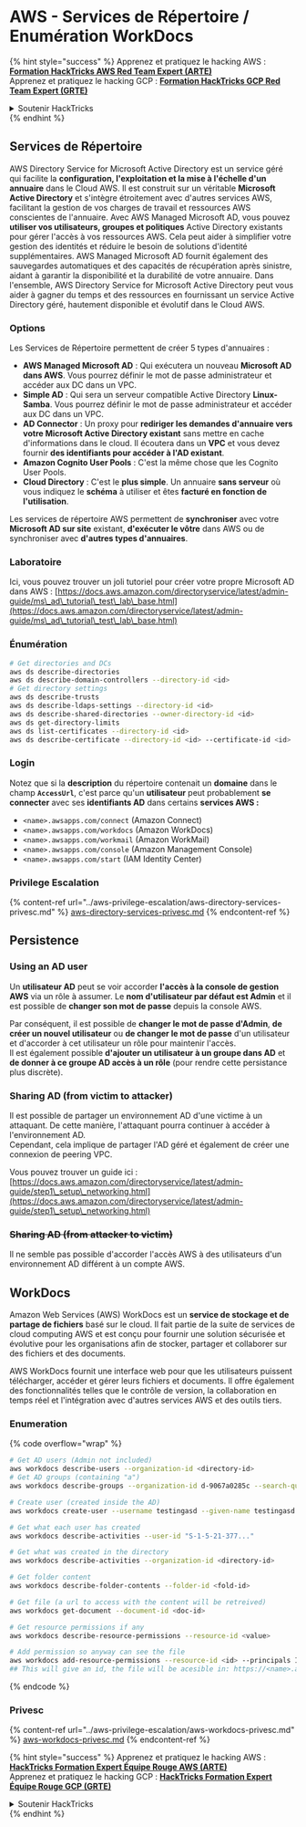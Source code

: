 # AWS - Services de Répertoire / Enumération WorkDocs

{% hint style="success" %}
Apprenez et pratiquez le hacking AWS :<img src="../../../.gitbook/assets/image (1) (1).png" alt="" data-size="line">[**Formation HackTricks AWS Red Team Expert (ARTE)**](https://training.hacktricks.xyz/courses/arte)<img src="../../../.gitbook/assets/image (1) (1).png" alt="" data-size="line">\
Apprenez et pratiquez le hacking GCP : <img src="../../../.gitbook/assets/image (2).png" alt="" data-size="line">[**Formation HackTricks GCP Red Team Expert (GRTE)**<img src="../../../.gitbook/assets/image (2).png" alt="" data-size="line">](https://training.hacktricks.xyz/courses/grte)

<details>

<summary>Soutenir HackTricks</summary>

* Consultez les [**plans d'abonnement**](https://github.com/sponsors/carlospolop) !
* **Rejoignez le** 💬 [**groupe Discord**](https://discord.gg/hRep4RUj7f) ou le [**groupe telegram**](https://t.me/peass) ou **suivez** nous sur **Twitter** 🐦 [**@hacktricks\_live**](https://twitter.com/hacktricks\_live)**.**
* **Partagez des astuces de hacking en soumettant des PRs aux** [**HackTricks**](https://github.com/carlospolop/hacktricks) et [**HackTricks Cloud**](https://github.com/carlospolop/hacktricks-cloud) dépôts github.

</details>
{% endhint %}

## Services de Répertoire

AWS Directory Service for Microsoft Active Directory est un service géré qui facilite la **configuration, l'exploitation et la mise à l'échelle d'un annuaire** dans le Cloud AWS. Il est construit sur un véritable **Microsoft Active Directory** et s'intègre étroitement avec d'autres services AWS, facilitant la gestion de vos charges de travail et ressources AWS conscientes de l'annuaire. Avec AWS Managed Microsoft AD, vous pouvez **utiliser vos utilisateurs, groupes et politiques** Active Directory existants pour gérer l'accès à vos ressources AWS. Cela peut aider à simplifier votre gestion des identités et réduire le besoin de solutions d'identité supplémentaires. AWS Managed Microsoft AD fournit également des sauvegardes automatiques et des capacités de récupération après sinistre, aidant à garantir la disponibilité et la durabilité de votre annuaire. Dans l'ensemble, AWS Directory Service for Microsoft Active Directory peut vous aider à gagner du temps et des ressources en fournissant un service Active Directory géré, hautement disponible et évolutif dans le Cloud AWS.

### Options

Les Services de Répertoire permettent de créer 5 types d'annuaires :

* **AWS Managed Microsoft AD** : Qui exécutera un nouveau **Microsoft AD dans AWS**. Vous pourrez définir le mot de passe administrateur et accéder aux DC dans un VPC.
* **Simple AD** : Qui sera un serveur compatible Active Directory **Linux-Samba**. Vous pourrez définir le mot de passe administrateur et accéder aux DC dans un VPC.
* **AD Connector** : Un proxy pour **rediriger les demandes d'annuaire vers votre Microsoft Active Directory existant** sans mettre en cache d'informations dans le cloud. Il écoutera dans un **VPC** et vous devez fournir **des identifiants pour accéder à l'AD existant**.
* **Amazon Cognito User Pools** : C'est la même chose que les Cognito User Pools.
* **Cloud Directory** : C'est le **plus simple**. Un annuaire **sans serveur** où vous indiquez le **schéma** à utiliser et êtes **facturé en fonction de l'utilisation**.

Les services de répertoire AWS permettent de **synchroniser** avec votre **Microsoft AD sur site** existant, **d'exécuter le vôtre** dans AWS ou de synchroniser avec **d'autres types d'annuaires**.

### Laboratoire

Ici, vous pouvez trouver un joli tutoriel pour créer votre propre Microsoft AD dans AWS : [https://docs.aws.amazon.com/directoryservice/latest/admin-guide/ms\_ad\_tutorial\_test\_lab\_base.html](https://docs.aws.amazon.com/directoryservice/latest/admin-guide/ms\_ad\_tutorial\_test\_lab\_base.html)

### Énumération
```bash
# Get directories and DCs
aws ds describe-directories
aws ds describe-domain-controllers --directory-id <id>
# Get directory settings
aws ds describe-trusts
aws ds describe-ldaps-settings --directory-id <id>
aws ds describe-shared-directories --owner-directory-id <id>
aws ds get-directory-limits
aws ds list-certificates --directory-id <id>
aws ds describe-certificate --directory-id <id> --certificate-id <id>
```
### Login

Notez que si la **description** du répertoire contenait un **domaine** dans le champ **`AccessUrl`**, c'est parce qu'un **utilisateur** peut probablement **se connecter** avec ses **identifiants AD** dans certains **services AWS :**

* `<name>.awsapps.com/connect` (Amazon Connect)
* `<name>.awsapps.com/workdocs` (Amazon WorkDocs)
* `<name>.awsapps.com/workmail` (Amazon WorkMail)
* `<name>.awsapps.com/console` (Amazon Management Console)
* `<name>.awsapps.com/start` (IAM Identity Center)

### Privilege Escalation

{% content-ref url="../aws-privilege-escalation/aws-directory-services-privesc.md" %}
[aws-directory-services-privesc.md](../aws-privilege-escalation/aws-directory-services-privesc.md)
{% endcontent-ref %}

## Persistence

### Using an AD user

Un **utilisateur AD** peut se voir accorder **l'accès à la console de gestion AWS** via un rôle à assumer. Le **nom d'utilisateur par défaut est Admin** et il est possible de **changer son mot de passe** depuis la console AWS.

Par conséquent, il est possible de **changer le mot de passe d'Admin**, **de créer un nouvel utilisateur** ou **de changer le mot de passe** d'un utilisateur et d'accorder à cet utilisateur un rôle pour maintenir l'accès.\
Il est également possible **d'ajouter un utilisateur à un groupe dans AD** et **de donner à ce groupe AD accès à un rôle** (pour rendre cette persistance plus discrète).

### Sharing AD (from victim to attacker)

Il est possible de partager un environnement AD d'une victime à un attaquant. De cette manière, l'attaquant pourra continuer à accéder à l'environnement AD.\
Cependant, cela implique de partager l'AD géré et également de créer une connexion de peering VPC.

Vous pouvez trouver un guide ici : [https://docs.aws.amazon.com/directoryservice/latest/admin-guide/step1\_setup\_networking.html](https://docs.aws.amazon.com/directoryservice/latest/admin-guide/step1\_setup\_networking.html)

### ~~Sharing AD (from attacker to victim)~~

Il ne semble pas possible d'accorder l'accès AWS à des utilisateurs d'un environnement AD différent à un compte AWS.

## WorkDocs

Amazon Web Services (AWS) WorkDocs est un **service de stockage et de partage de fichiers** basé sur le cloud. Il fait partie de la suite de services de cloud computing AWS et est conçu pour fournir une solution sécurisée et évolutive pour les organisations afin de stocker, partager et collaborer sur des fichiers et des documents.

AWS WorkDocs fournit une interface web pour que les utilisateurs puissent télécharger, accéder et gérer leurs fichiers et documents. Il offre également des fonctionnalités telles que le contrôle de version, la collaboration en temps réel et l'intégration avec d'autres services AWS et des outils tiers.

### Enumeration

{% code overflow="wrap" %}
```bash
# Get AD users (Admin not included)
aws workdocs describe-users --organization-id <directory-id>
# Get AD groups (containing "a")
aws workdocs describe-groups --organization-id d-9067a0285c --search-query a

# Create user (created inside the AD)
aws workdocs create-user --username testingasd --given-name testingasd --surname testingasd --password <password> --email-address name@directory.domain --organization-id <directory-id>

# Get what each user has created
aws workdocs describe-activities --user-id "S-1-5-21-377..."

# Get what was created in the directory
aws workdocs describe-activities --organization-id <directory-id>

# Get folder content
aws workdocs describe-folder-contents --folder-id <fold-id>

# Get file (a url to access with the content will be retreived)
aws workdocs get-document --document-id <doc-id>

# Get resource permissions if any
aws workdocs describe-resource-permissions --resource-id <value>

# Add permission so anyway can see the file
aws workdocs add-resource-permissions --resource-id <id> --principals Id=anonymous,Type=ANONYMOUS,Role=VIEWER
## This will give an id, the file will be acesible in: https://<name>.awsapps.com/workdocs/index.html#/share/document/<id>
```
{% endcode %}

### Privesc

{% content-ref url="../aws-privilege-escalation/aws-workdocs-privesc.md" %}
[aws-workdocs-privesc.md](../aws-privilege-escalation/aws-workdocs-privesc.md)
{% endcontent-ref %}

{% hint style="success" %}
Apprenez et pratiquez le hacking AWS :<img src="../../../.gitbook/assets/image (1) (1).png" alt="" data-size="line">[**HackTricks Formation Expert Équipe Rouge AWS (ARTE)**](https://training.hacktricks.xyz/courses/arte)<img src="../../../.gitbook/assets/image (1) (1).png" alt="" data-size="line">\
Apprenez et pratiquez le hacking GCP : <img src="../../../.gitbook/assets/image (2).png" alt="" data-size="line">[**HackTricks Formation Expert Équipe Rouge GCP (GRTE)**<img src="../../../.gitbook/assets/image (2).png" alt="" data-size="line">](https://training.hacktricks.xyz/courses/grte)

<details>

<summary>Soutenir HackTricks</summary>

* Consultez les [**plans d'abonnement**](https://github.com/sponsors/carlospolop)!
* **Rejoignez le** 💬 [**groupe Discord**](https://discord.gg/hRep4RUj7f) ou le [**groupe telegram**](https://t.me/peass) ou **suivez-nous sur** **Twitter** 🐦 [**@hacktricks\_live**](https://twitter.com/hacktricks\_live)**.**
* **Partagez des astuces de hacking en soumettant des PR aux** [**HackTricks**](https://github.com/carlospolop/hacktricks) et [**HackTricks Cloud**](https://github.com/carlospolop/hacktricks-cloud) dépôts github.

</details>
{% endhint %}
